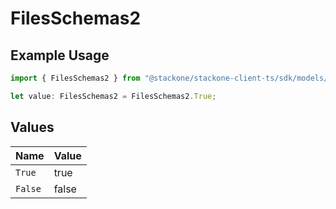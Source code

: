 # FilesSchemas2

## Example Usage

```typescript
import { FilesSchemas2 } from "@stackone/stackone-client-ts/sdk/models/shared";

let value: FilesSchemas2 = FilesSchemas2.True;
```

## Values

| Name    | Value   |
| ------- | ------- |
| `True`  | true    |
| `False` | false   |